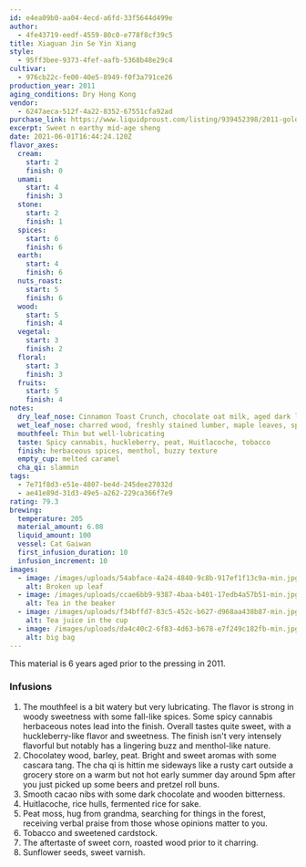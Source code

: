 ```yaml
---
id: e4ea09b0-aa04-4ecd-a6fd-33f5644d499e
author:
  - 4fe43719-eedf-4559-80c0-e778f8cf39c5
title: Xiaguan Jin Se Yin Xiang
style:
  - 95ff3bee-9373-4fef-aafb-5368b48e29c4
cultivar:
  - 976cb22c-fe00-40e5-8949-f0f3a791ce26
production_year: 2011
aging_conditions: Dry Hong Kong
vendor:
  - 6247aeca-512f-4a22-8352-67551cfa92ad
purchase_link: https://www.liquidproust.com/listing/939452398/2011-golden-xiaguan-sampler-60g
excerpt: Sweet n earthy mid-age sheng
date: 2021-06-01T16:44:24.120Z
flavor_axes:
  cream:
    start: 2
    finish: 0
  umami:
    start: 4
    finish: 3
  stone:
    start: 2
    finish: 1
  spices:
    start: 6
    finish: 6
  earth:
    start: 4
    finish: 6
  nuts_roast:
    start: 5
    finish: 6
  wood:
    start: 5
    finish: 4
  vegetal:
    start: 3
    finish: 2
  floral:
    start: 3
    finish: 3
  fruits:
    start: 5
    finish: 4
notes:
  dry_leaf_nose: Cinnamon Toast Crunch, chocolate oat milk, aged dark lumber
  wet_leaf_nose: charred wood, freshly stained lumber, maple leaves, spicy grass
  mouthfeel: Thin but well-lubricating
  taste: Spicy cannabis, huckleberry, peat, Huitlacoche, tobacco
  finish: herbaceous spices, menthol, buzzy texture
  empty_cup: melted caramel
  cha_qi: slammin
tags:
  - 7e71f8d3-e51e-4807-be4d-245dee27032d
  - ae41e89d-31d3-49e5-a262-229ca366f7e9
rating: 79.3
brewing:
  temperature: 205
  material_amount: 6.08
  liquid_amount: 100
  vessel: Cat Gaiwan
  first_infusion_duration: 10
  infusion_increment: 10
images:
  - image: /images/uploads/54abface-4a24-4840-9c8b-917ef1f13c9a-min.jpg
    alt: Broken up leaf
  - image: /images/uploads/ccae6bb9-9387-4baa-b401-17edb4a57b51-min.jpg
    alt: Tea in the beaker
  - image: /images/uploads/f34bffd7-83c5-452c-b627-d968aa438b87-min.jpg
    alt: Tea juice in the cup
  - image: /images/uploads/da4c40c2-6f83-4d63-b678-e7f249c182fb-min.jpg
    alt: big bag
---
```


This material is 6 years aged prior to the pressing in 2011.

### Infusions

1. The mouthfeel is a bit watery but very lubricating. The flavor is strong in woody sweetness with some fall-like spices. Some spicy cannabis herbaceous notes lead into the finish. Overall tastes quite sweet, with a huckleberry-like flavor and sweetness. The finish isn't very intensely flavorful but notably has a lingering buzz and menthol-like nature.
2. Chocolatey wood, barley, peat. Bright and sweet aromas with some cascara tang. The cha qi is hittin me sideways like a rusty cart outside a grocery store on a warm but not hot early summer day around 5pm after you just picked up some beers and pretzel roll buns.
3. Smooth cacao nibs with some dark chocolate and wooden bitterness.
4. Huitlacoche, rice hulls, fermented rice for sake.
5. Peat moss, hug from grandma, searching for things in the forest, receiving verbal praise from those whose opinions matter to you.
6. Tobacco and sweetened cardstock.
7. The aftertaste of sweet corn, roasted wood prior to it charring.
8. Sunflower seeds, sweet varnish.
